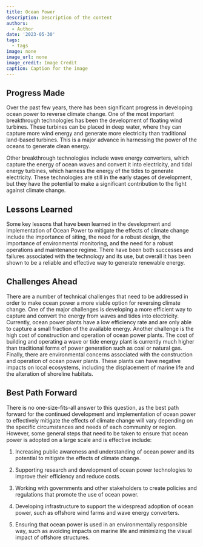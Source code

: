 ```yaml
---
title: Ocean Power
description: Description of the content
authors:
  - Author
date: '2023-05-30'
tags:
  - tags
image: none
image_url: none
image_credit: Image Credit
caption: Caption for the image
---
```


## Progress Made

Over the past few years, there has been significant progress in developing ocean power to reverse climate change. One of the most important breakthrough technologies has been the development of floating wind turbines. These turbines can be placed in deep water, where they can capture more wind energy and generate more electricity than traditional land-based turbines. This is a major advance in harnessing the power of the oceans to generate clean energy.

Other breakthrough technologies include wave energy converters, which capture the energy of ocean waves and convert it into electricity, and tidal energy turbines, which harness the energy of the tides to generate electricity. These technologies are still in the early stages of development, but they have the potential to make a significant contribution to the fight against climate change.

## Lessons Learned

Some key lessons that have been learned in the development and implementation of Ocean Power to mitigate the effects of climate change include the importance of siting, the need for a robust design, the importance of environmental monitoring, and the need for a robust operations and maintenance regime. There have been both successes and failures associated with the technology and its use, but overall it has been shown to be a reliable and effective way to generate renewable energy.

## Challenges Ahead

There are a number of technical challenges that need to be addressed in order to make ocean power a more viable option for reversing climate change. One of the major challenges is developing a more efficient way to capture and convert the energy from waves and tides into electricity. Currently, ocean power plants have a low efficiency rate and are only able to capture a small fraction of the available energy. Another challenge is the high cost of construction and operation of ocean power plants. The cost of building and operating a wave or tide energy plant is currently much higher than traditional forms of power generation such as coal or natural gas. Finally, there are environmental concerns associated with the construction and operation of ocean power plants. These plants can have negative impacts on local ecosystems, including the displacement of marine life and the alteration of shoreline habitats.

## Best Path Forward

There is no one-size-fits-all answer to this question, as the best path forward for the continued development and implementation of ocean power to effectively mitigate the effects of climate change will vary depending on the specific circumstances and needs of each community or region. However, some general steps that need to be taken to ensure that ocean power is adopted on a large scale and is effective include:

1. Increasing public awareness and understanding of ocean power and its potential to mitigate the effects of climate change.

2. Supporting research and development of ocean power technologies to improve their efficiency and reduce costs.

3. Working with governments and other stakeholders to create policies and regulations that promote the use of ocean power.

4. Developing infrastructure to support the widespread adoption of ocean power, such as offshore wind farms and wave energy converters.

5. Ensuring that ocean power is used in an environmentally responsible way, such as avoiding impacts on marine life and minimizing the visual impact of offshore structures.
